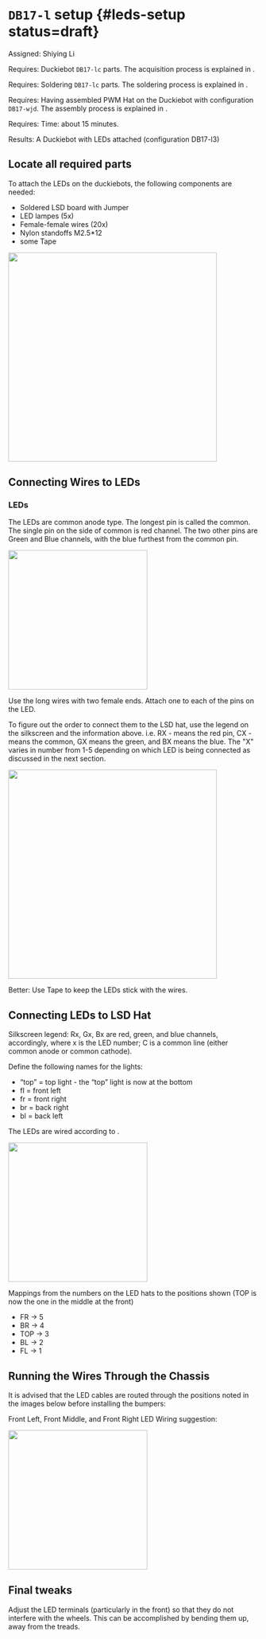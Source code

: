 # `DB17-l` setup {#leds-setup status=draft}

Assigned: Shiying Li

<div class='requirements' markdown="1">

Requires: Duckiebot `DB17-lc` parts.
The acquisition process is explained in [](#acquiring-parts-c1).


Requires: Soldering `DB17-lc` parts.
The soldering process is explained in [](#soldering-boards-c1).

Requires: Having assembled PWM Hat on the Duckiebot with configuration `DB17-wjd`. The assembly process is explained in [](#assembling-duckiebot-c1).

Requires: Time: about 15 minutes.

Results: A Duckiebot with LEDs attached (configuration DB17-l3)

</div>


## Locate all required parts

To attach the LEDs on the duckiebots, the following components are needed:

* Soldered LSD board with Jumper
* LED lampes (5x)
* Female-female wires (20x)
* Nylon standoffs M2.5*12
* some Tape

<div figure-id="fig:LED_components" figure-caption="Components-List for LED configuration">
    <img src="LED_components.jpg" style='width:30em; height:auto'/>
</div>


## Connecting Wires to LEDs

### LEDs

The LEDs are common anode type. The longest pin is called the common.
The single pin on the side of common is red channel.
The two other pins are Green and Blue channels, with the blue furthest from the common pin.


<div figure-id="fig:LED_pins" figure-caption="LED pins with its functions">
    <img src="LED_Pins.png" style='width:20em; height:auto'/>
</div>

Use the long wires with two female ends. Attach one to each of the pins on the LED.

To figure out the order to connect them to the LSD hat, use the legend on the silkscreen and the information above. i.e. RX - means the red pin, CX - means the common, GX means the green, and BX means the blue. The "X" varies in number from 1-5 depending on which LED is being connected as discussed in the next section.

<div figure-id="fig:LSD_board" figure-caption="Locate 5 groups of 4 pins with label RX, C, GX, BX) on the LSD board">
    <img src="LSD_board.jpg" style='width:30em; height:auto'/>
</div>

Better: Use Tape to keep the LEDs stick with the wires.

## Connecting LEDs to LSD Hat

Silkscreen legend: Rx, Gx, Bx are red, green, and blue channels, accordingly, where x is the LED number; C is a common line (either common anode or common cathode).


Define the following names for the lights:

* “top” = top light  - the “top” light is now at the bottom
* fl  = front left
* fr  = front right
* br = back right
* bl = back left


The LEDs are wired according to [](#fig:LED_connections).

<div figure-id="fig:LED_connections">
    <img src="LED_connections.png" style='width:20em; height:auto'/>
</div>

Mappings from the numbers on the LED hats to the positions shown (TOP is now the one in the middle at the front)

* FR -> 5
* BR -> 4
* TOP -> 3
* BL -> 2
* FL -> 1

## Running the Wires Through the Chassis

It is advised that the LED cables are routed through the positions noted in the images below before installing the bumpers:

Front Left, Front Middle, and Front Right LED Wiring suggestion:

<div figure-id="fig:bumper_figure_0">
    <img src="image_0-1.jpg" style='width:20em; height:auto'/>
</div>


## Final tweaks

Adjust the LED terminals (particularly in the front) so that they do not interfere with the wheels. This can be accomplished by bending them up, away from the treads.
